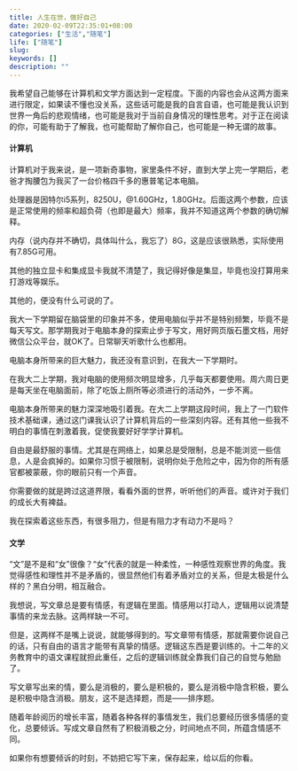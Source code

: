 ```yaml
---
title: 人生在世，做好自己
date: 2020-02-09T22:35:01+08:00
categories: ["生活","随笔"]
life: ["随笔"]
slug: 
keywords: []
description: ""
---
```


我希望自己能够在计算机和文学方面达到一定程度。下面的内容也会从这两方面来进行限定，如果读不懂也没关系，这些话可能是我的自言自语，也可能是我认识到世界一角后的悲观情绪，也可能是我对于当前自身情况的理性思考。对于正在阅读的你，可能有助于了解我，也可能帮助了解你自己，也可能是一种无谓的故事。

#### 计算机

计算机对于我来说，是一项新奇事物，家里条件不好，直到大学上完一学期后，老爸才掏腰包为我买了一台价格四千多的惠普笔记本电脑。

处理器是因特尔i5系列，8250U，@1.60GHz，1.80GHz。后面这两个参数，应该是正常使用的频率和超负荷（也即是最大）频率，我并不知道这两个参数的确切解释。

内存（说内存并不确切，具体叫什么，我忘了）8G，这是应该很熟悉，实际使用有7.85G可用。

其他的独立显卡和集成显卡我就不清楚了，我记得好像是集显，毕竟也没打算用来打游戏等娱乐。

其他的，便没有什么可说的了。

我大一下学期留在脑袋里的印象并不多，使用电脑似乎并不是特别频繁，毕竟不是每天写文。那学期我对于电脑本身的探索止步于写文，用好网页版石墨文档，用好微信公众平台，就OK了。日常聊天听歌什么也都用。

电脑本身所带来的巨大魅力，我还没有意识到，在我大一下学期时。

在我大二上学期，我对电脑的使用频次明显增多，几乎每天都要使用。周六周日更是每天坐在电脑面前，除了吃饭上厕所等必须进行的活动外，一步不离。

电脑本身所带来的魅力深深地吸引着我。在大二上学期这段时间，我上了一门软件技术基础课，通过这门课我认识了计算机背后的一些深刻内容。还有其他一些我不明白的事情在刺激着我，促使我要好好学学计算机。

自由是最舒服的事情。尤其是在网络上，如果总是受限制，总是不能浏览一些信息，人是会疯掉的。如果你习惯于被限制，说明你处于危险之中，因为你的所有感官都被蒙蔽，你的眼前只有一个声音。

你需要做的就是跨过这道界限，看看外面的世界，听听他们的声音。或许对于我们的成长大有裨益。

我在探索着这些东西，有很多阻力，但是有阻力才有动力不是吗？

#### 文学

“文”是不是和“女”很像？“女”代表的就是一种柔性，一种感性观察世界的角度。我觉得感性和理性并不是矛盾的，很显然他们有着矛盾对立的关系，但是太极是什么样的？黑白分明，相互融合。

我想说，写文章总是要有情感，有逻辑在里面。情感用以打动人，逻辑用以说清楚事情的来龙去脉。这两样缺一不可。

但是，这两样不是嘴上说说，就能够得到的。写文章带有情感，那就需要你说自己的话，只有自由的语言才能带有真挚的情感。逻辑这东西是要训练的。十二年的义务教育中的语文课程就担此重任，之后的逻辑训练就全靠我们自己的自觉与勉励了。

写文章写出来的情，要么是消极的，要么是积极的，要么是消极中隐含积极，要么是积极中隐含消极。朋友，这不是选择题，而是——排序题。

随着年龄阅历的增长丰富，随着各种各样的事情发生，我们总要经历很多情感的变化，总要倾诉。写成文章自然有了积极消极之分，时间地点不同，所蕴含情感不同。

如果你有想要倾诉的时刻，不妨把它写下来，保存起来，给以后的你看。
